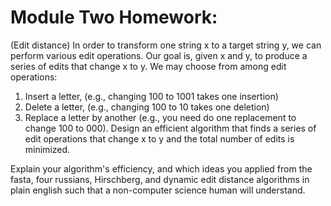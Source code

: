 # Module Two Homework: 

(Edit distance) In order to transform one string x to a target string y, we can perform various edit operations. Our goal is, given x and y, to produce a series of edits that change x to y. We may choose from among edit operations:

1. Insert a letter, (e.g., changing 100 to 1001 takes one insertion) 
2. Delete a letter, (e.g., changing 100 to 10 takes one deletion)
3. Replace a letter by another (e.g., you need do one replacement to change 100 to 000).
Design an efficient algorithm that finds a series of edit operations that change x to y and the total number of edits is minimized.

Explain your algorithm's efficiency, and which ideas you applied from the fasta, four russians, Hirschberg, and dynamic edit distance algorithms in plain english such that a non-computer science human will understand. 